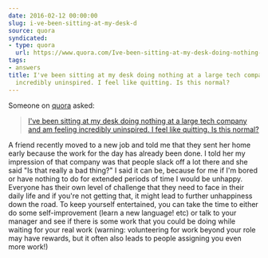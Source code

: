 ```yaml
---
date: 2016-02-12 00:00:00
slug: i-ve-been-sitting-at-my-desk-d
source: quora
syndicated:
- type: quora
  url: https://www.quora.com/Ive-been-sitting-at-my-desk-doing-nothing-at-a-large-tech-company-and-am-feeling-incredibly-uninspired-I-feel-like-quitting-Is-this-normal/answer/Roy-Tang
tags:
- answers
title: I've been sitting at my desk doing nothing at a large tech company and am feeling
  incredibly uninspired. I feel like quitting. Is this normal?
---
```


Someone on [quora](https://quora.com) asked:

> [I've been sitting at my desk doing nothing at a large tech company and am feeling incredibly uninspired. I feel like quitting. Is this normal?](https://www.quora.com/Ive-been-sitting-at-my-desk-doing-nothing-at-a-large-tech-company-and-am-feeling-incredibly-uninspired-I-feel-like-quitting-Is-this-normal/answer/Roy-Tang)


A friend recently moved to a new job and told me that they sent her home early because the work for the day has already been done. I told her my impression of that company was that people slack off a lot there and she said "Is that really a bad thing?" I said it can be, because for me if I'm bored or have nothing to do for extended periods of time I would be unhappy. Everyone has their own level of challenge that they need to face in their daily life and if you're not getting that, it might lead to further unhappiness down the road. To keep yourself entertained, you can take the time to either do some self-improvement (learn a new language! etc) or talk to your manager and see if there is some work that you could be doing while waiting for your real work (warning: volunteering for work beyond your role may have rewards, but it often also leads to people assigning you even more work!)